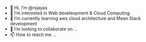 - 👋 Hi, I’m @rsjayas
- 👀 I’m interested in Web develeopment & Cloud Computing
- 🌱 I’m currently learning aws cloud architecture and Mean Stack development
- 💞️ I’m looking to collaborate on ...
- 📫 How to reach me ...

<!---
rsjayas/rsjayas is a ✨ special ✨ repository because its `README.md` (this file) appears on your GitHub profile.
You can click the Preview link to take a look at your changes.
--->
